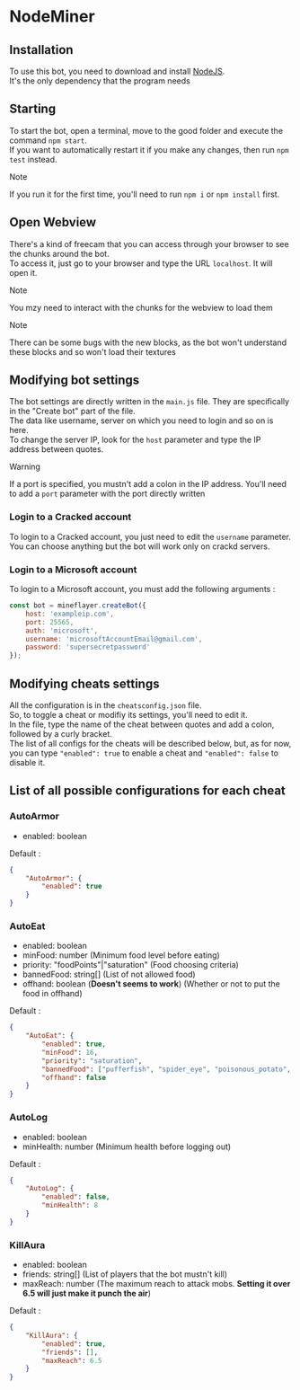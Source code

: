 # NodeMiner

## Installation
To use this bot, you need to download and install [NodeJS](https://nodejs.org/en).  
It's the only dependency that the program needs  

## Starting
To start the bot, open a terminal, move to the good folder and execute the command `npm start`.  
If you want to automatically restart it if you make any changes, then run `npm test` instead.  
> [!NOTE]
> If you run it for the first time, you'll need to run `npm i` or `npm install` first.

## Open Webview
There's a kind of freecam that you can access through your browser to see the chunks around the bot.  
To access it, just go to your browser and type the URL `localhost`. It will open it.  
> [!NOTE]
> You mzy need to interact with the chunks for the webview to load them

> [!NOTE]
> There can be some bugs with the new blocks, as the bot won't understand these blocks and so won't load their textures

## Modifying bot settings
The bot settings are directly written in the `main.js` file. They are specifically in the "Create bot" part of the file.  
The data like username, server on which you need to login and so on is here.  
To change the server IP, look for the `host` parameter and type the IP address between quotes.
> [!WARNING]
> If a port is specified, you mustn't add a colon in the IP address. You'll need to add a `port` parameter with the port directly written
### Login to a Cracked account
To login to a Cracked account, you just need to edit the `username` parameter. You can choose anything but the bot will work only on crackd servers.
### Login to a Microsoft account
To login to a Microsoft account, you must add the following arguments :
```js
const bot = mineflayer.createBot({
    host: 'exampleip.com',
    port: 25565,
    auth: 'microsoft',
    username: 'microsoftAccountEmail@gmail.com',
    password: 'supersecretpassword'
});
```

## Modifying cheats settings
All the configuration is in the `cheatsconfig.json` file.  
So, to toggle a cheat or modifiy its settings, you'll need to edit it.  
In the file, type the name of the cheat between quotes and add a colon, followed by a curly bracket.  
The list of all configs for the cheats will be described below, but, as for now, you can type `"enabled": true` to enable a cheat and `"enabled": false` to disable it.

## List of all possible configurations for each cheat
### AutoArmor
- enabled: boolean  

Default :
```json
{
    "AutoArmor": {
        "enabled": true
    }
}
```

### AutoEat
- enabled: boolean
- minFood: number (Minimum food level before eating)
- priority: "foodPoints"|"saturation" (Food choosing criteria)
- bannedFood: string[] (List of not allowed food)
- offhand: boolean (**Doesn't seems to work**) (Whether or not to put the food in offhand)

Default :
```json
{
    "AutoEat": {
        "enabled": true,
        "minFood": 16,
        "priority": "saturation",
        "bannedFood": ["pufferfish", "spider_eye", "poisonous_potato", "rotten_flesh", "chorus_fruit", "chicken", "suspicious_stew", "golden_apple"],
        "offhand": false
    }
}
```

### AutoLog
- enabled: boolean
- minHealth: number (Minimum health before logging out)

Default :
```json
{
    "AutoLog": {
        "enabled": false,
        "minHealth": 8
    }
}
```

### KillAura
- enabled: boolean
- friends: string[] (List of players that the bot mustn't kill)
- maxReach: number (The maximum reach to attack mobs. **Setting it over 6.5 will just make it punch the air**)

Default :
```json
{
    "KillAura": {
        "enabled": true,
        "friends": [],
        "maxReach": 6.5
    }
}
```